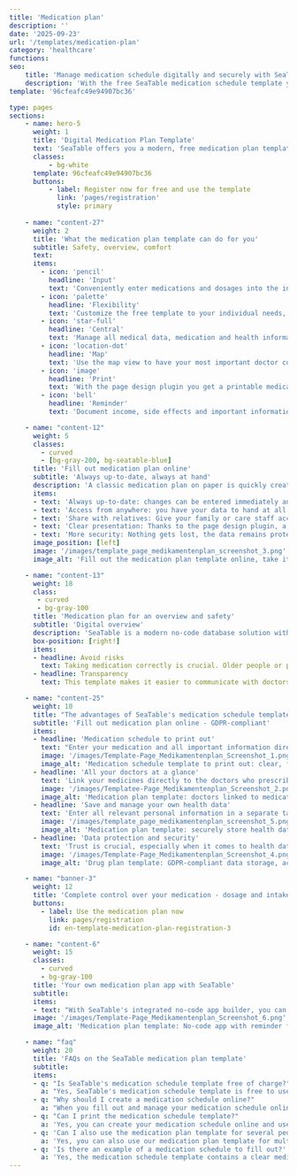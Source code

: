 ```yaml
---
title: 'Medication plan'
description: ''
date: '2025-09-23'
url: '/templates/medication-plan'
category: 'healthcare'
functions:
seo:
    title: 'Manage medication schedule digitally and securely with SeaTable'
    description: 'With the free SeaTable medication schedule template you get an overview, share data securely - including print version.'
template: '96cfeafc49e94907bc36'

type: pages
sections:
    - name: hero-5
      weight: 1
      title: 'Digital Medication Plan Template'
      text: 'SeaTable offers you a modern, free medication plan template for the digital management of medication, doctors, health data and documents. Clear structure, full security and transparency - GDPR-compliant and free of charge.'
      classes:
          - bg-white
      template: 96cfeafc49e94907bc36
      buttons:
          - label: Register now for free and use the template
            link: 'pages/registration'
            style: primary
    
    - name: "content-27"
      weight: 2
      title: 'What the medication plan template can do for you'
      subtitle: Safety, overview, comfort
      text: 
      items:
        - icon: 'pencil'
          headline: 'Input'
          text: 'Conveniently enter medications and dosages into the intuitive template - errors are minimized.'
        - icon: 'palette'
          headline: 'Flexibility'
          text: 'Customize the free template to your individual needs, treatments and documentation requirements at any time - without any effort.'
        - icon: 'star-full'
          headline: 'Central'
          text: 'Manage all medical data, medication and health information centrally and securely - always have a complete overview.'
        - icon: 'location-dot'
          headline: 'Map'
          text: 'Use the map view to have your most important doctor contacts and consultation times at a glance - including location.' 
        - icon: 'image'
          headline: 'Print'
          text: 'With the page design plugin you get a printable medication plan - ideal for practice, emergency and travel.'
        - icon: 'bell'
          headline: 'Reminder'
          text: 'Document income, side effects and important information - integrated reminders provide more security.' 

    - name: "content-12"
      weight: 5
      classes:
        - curved
        - [bg-gray-200, bg-seatable-blue]
      title: 'Fill out medication plan online'
      subtitle: 'Always up-to-date, always at hand'
      description: 'A classic medication plan on paper is quickly created - and quickly outdated. If you create your medication plan online, you benefit from many advantages that make your everyday life easier.'
      items:
      - text: 'Always up-to-date: changes can be entered immediately and are available the next second.'
      - text: 'Access from anywhere: you have your data to hand at all times via online access'
      - text: 'Share with relatives: Give your family or care staff access'
      - text: 'Clear presentation: Thanks to the page design plugin, a Mediplan can be printed out.'
      - text: 'More security: Nothing gets lost, the data remains protected and traceable.'
      image_position: [left]
      image: '/images/template_page_medikamentenplan_screenshot_3.png'
      image_alt: 'Fill out the medication plan template online, take it with you on the go, keep it up to date and manage it securely.'

    - name: "content-13"
      weight: 18
      class:
       - curved
       - bg-gray-100
      title: 'Medication plan for an overview and safety'
      subtitle: 'Digital overview'
      description: 'SeaTable is a modern no-code database solution with App Builder and offers all the functions that an electronic medication plan needs. You can easily keep an overview and record side effects to discuss them with your doctor.'
      box-position: [right!]
      items:
      - headline: Avoid risks
        text: Taking medication correctly is crucial. Older people or people with several pre-existing conditions in particular benefit from a plan that not only documents the preparations, but also the exact dosages and times they are taken.
      - headline: Transparency
        text: This template makes it easier to communicate with doctors and pharmacies. Having your data structured and up-to-date saves time and avoids misunderstandings. An up-to-date medication plan template can also be crucial in an emergency.

    - name: "content-25"
      weight: 10
      title: "The advantages of SeaTable's medication schedule template"
      subtitle: 'Fill out medication plan online - GDPR-compliant'
      items:
      - headline: 'Medication schedule to print out'
        text: "Enter your medication and all important information directly into the template. SeaTable's medication schedule to fill out is clearly structured and intuitively designed. A clear print version is automatically created from the data entered, which you can export and print out if required."
        image: '/images/Template-Page_Medikamentenplan_Screenshot_1.png'
        image_alt: 'Medication schedule template to print out: clear, fillable, usable for doctor visits and emergencies'
      - headline: 'All your doctors at a glance'
        text: 'Link your medicines directly to the doctors who prescribed them. This gives you an overview and allows you to ask specific questions. You can also save the contact details of your doctors and visualize their locations using the map plugin.'
        image: '/images/Templatee-Page_Medikamentenplan_Screenshot_2.png'
        image_alt: 'Medication plan template: doctors linked to medication, contact details and locations at a glance'
      - headline: 'Save and manage your own health data'
        text: 'Enter all relevant personal information in a separate table. Store height and weight for dosage calculation, allergies, previous illnesses, important documents or pictures centrally. This means you always have your health data structured and ready to hand.'
        image: '/images/template_page_medikamentenplan_screenshot_5.png'
        image_alt: 'Medication plan template: securely store health data, allergies, height and weight'
      - headline: 'Data protection and security'
        text: 'Trust is crucial, especially when it comes to health data. SeaTable attaches great importance to data protection and security. Your data is stored exclusively on servers in Germany and is subject to the strict requirements of the GDPR. You retain full control at all times.'
        image: '/images/Template-Page_Medikamentenplan_Screenshot_4.png'
        image_alt: 'Drug plan template: GDPR-compliant data storage, access control, German servers.'

    - name: "banner-3"
      weight: 12
      title: 'Complete control over your medication - dosage and intake always in view'
      buttons:
        - label: Use the medication plan now
          link: pages/registration
          id: en-template-medication-plan-registration-3

    - name: "content-6"
      weight: 15
      classes:
        - curved
        - bg-gray-100
      title: 'Your own medication plan app with SeaTable'
      subtitle:
      items:
      - text: "With SeaTable's integrated no-code app builder, you can create your own personal health app in just a few steps. In addition to medications and doctor contacts, you can also record side effects or additional data such as blood pressure values to discuss them at your next treatment appointment. The integrated reminder function provides additional security."
      image: '/images/Template-Page_Medikamentenplan_Screenshot_6.png'
      image_alt: 'Medication plan template: No-code app with reminder function, doctor contacts, measured values, notes.'

    - name: "faq"
      weight: 20
      title: 'FAQs on the SeaTable medication plan template'
      subtitle:
      items:
      - q: "Is SeaTable's medication schedule template free of charge?"
        a: "Yes, SeaTable's medication schedule template is free to use. You only need a SeaTable account to customize the medication schedule template for free and use all the features."
      - q: "Why should I create a medication schedule online?"
        a: "When you fill out and manage your medication schedule online, you have access to the current status at any time and from anywhere and can easily share information with doctors or therapists. With our medication schedule template, your medication remains safe and transparent. Thanks to the page design plugin integrated into our medication schedule template, you can also print out your medication schedule if required."
      - q: "Can I print the medication schedule template?"
        a: 'Yes, you can create your medication schedule online and use the page design plugin to automatically generate a clear medication schedule for printing.'
      - q: 'Can I also use the medication plan template for several people?'
        a: 'Yes, you can also use our medication plan template for multiple plans. With SeaTable you can create a medication plan for up to 25 users free of charge.'
      - q: 'Is there an example of a medication schedule to fill out?'
        a: 'Yes, the medication schedule template contains a clear medication schedule example that you can use as a guide. You can use and customize our medication schedule template free of charge - to suit your personal medication.'
---
```

